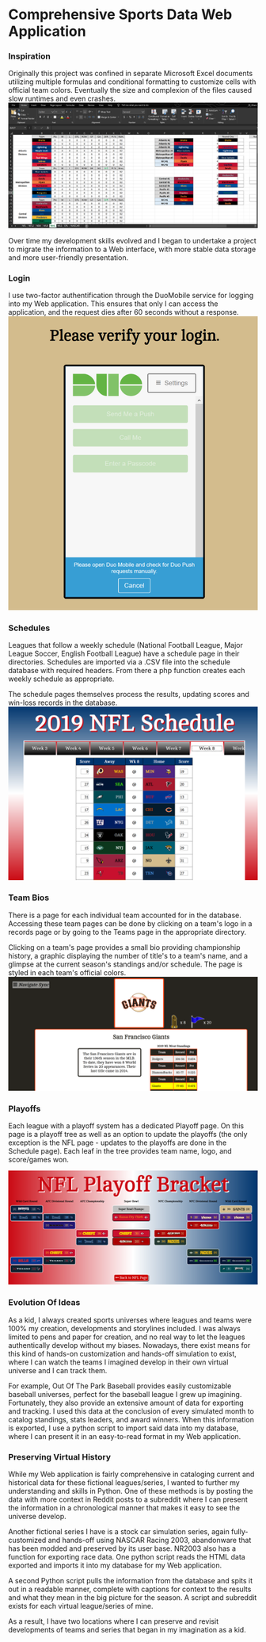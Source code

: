 # Comprehensive Sports Data Web Application


### Inspiration
Originally this project was confined in separate Microsoft Excel documents utilizing multiple formulas and conditional formatting to customize cells with official team colors. Eventually the size and complexion of the files caused slow runtimes and even crashes.
![Original](Screenshots/Excel.PNG)

Over time my development skills evolved and I began to undertake a project to migrate the information to a Web interface, with more stable data storage and more user-friendly presentation.

### Login
I use two-factor authentification through the DuoMobile service for logging into my Web application. This ensures that only I can access the application, and the request dies after 60 seconds without a response.
![Verify](Screenshots/twofactor.PNG)

### Schedules
Leagues that follow a weekly schedule (National Football League, Major League Soccer, English Football League) have a schedule page in their directories. Schedules are imported via a .CSV file into the schedule database with required headers. From there a php function creates each weekly schedule as appropriate.

The schedule pages themselves process the results, updating scores and win-loss records in the database.
![Schedule](Screenshots/nflsched.PNG)

### Team Bios
There is a page for each individual team accounted for in the database. Accessing these team pages can be done by clicking on a team's logo in a records page or by going to the Teams page in the appropriate directory.

Clicking on a team's page provides a small bio providing championship history, a graphic displaying the number of title's to a team's name, and a glimpse at the current season's standings and/or schedule. The page is styled in each team's official colors.
![Team](Screenshots/teampage.PNG)

### Playoffs
Each league with a playoff system has a dedicated Playoff page. On this page is a playoff tree as well as an option to update the playoffs (the only exception is the NFL page - updates to the playoffs are done in the Schedule page). Each leaf in the tree provides team name, logo, and score/games won.

![Playoffs](Screenshots/Bracket.PNG)

### Evolution Of Ideas

As a kid, I always created sports universes where leagues and teams were 100% my creation, developments and storylines included. I was always limited to pens and paper for creation, and no real way to let the leagues authentically develop without my biases. Nowadays, there exist means for this kind of hands-on customization and hands-off simulation to exist, where I can watch the teams I imagined develop in their own virtual universe and I can track them.

For example, Out Of The Park Baseball provides easily customizable baseball universes, perfect for the baseball league I grew up imagining. Fortunately, they also provide an extensive amount of data for exporting and tracking. I used this data at the conclusion of every simulated month to catalog standings, stats leaders, and award winners. When this information is exported, I use a python script to import said data into my database, where I can present it in an easy-to-read format in my Web application.

### Preserving Virtual History

While my Web application is fairly comprehensive in cataloging current and historical data for these fictional leagues/series, I wanted to further my understanding and skills in Python. One of these methods is by posting the data with more context in Reddit posts to a subreddit where I can present the information in a chronological manner that makes it easy to see the universe develop.

Another fictional series I have is a stock car simulation series, again fully-customized and hands-off using NASCAR Racing 2003, abandonware that has been modded and preserved by its user base. NR2003 also has a function for exporting race data. One python script reads the HTML data exported and imports it into my database for my Web application.

A second Python script pulls the information from the database and spits it out in a readable manner, complete with captions for context to the results and what they mean in the big picture for the season. A script and subreddit exists for each virtual league/series of mine. 

As a result, I have two locations where I can preserve and revisit developments of teams and series that began in my imagination as a kid.